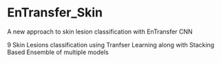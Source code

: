 # EnTransfer_Skin
A new approach to skin lesion classification with EnTransfer CNN

9 Skin Lesions classification using Tranfser Learning along with Stacking Based Ensemble of multiple models

